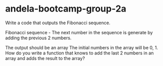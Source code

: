 # andela-bootcamp-group-2a
Write a code that outputs the Fibonacci sequence.

Fibonacci sequence - The next number in the sequence is generate by adding the previous 2 numbers.

The output should be an array
The initial numbers in the array will be 0, 1.
How do you write a function that knows to add the last 2 numbers in an array and adds the result to the array?
